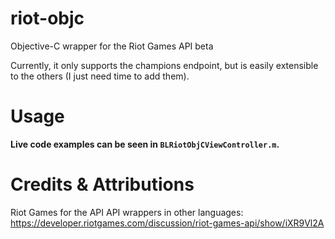 riot-objc
=========
Objective-C wrapper for the Riot Games API beta  

Currently, it only supports the champions endpoint, but is easily extensible to the others (I just need time to add them).

Usage
=========
**Live code examples can be seen in `BLRiotObjCViewController.m`.**

Credits & Attributions
==========
Riot Games for the API
API wrappers in other languages: https://developer.riotgames.com/discussion/riot-games-api/show/iXR9Vl2A
